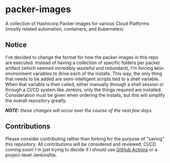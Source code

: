 # packer-images
A collection of Hashicorp Packer images for various Cloud Platforms (mostly related automation, containers, and Kubernetes)

## Notice

I've decided to change the format for how the packer images in this repo are executed. Instead of having a collection of specific folders per packer artifact (which seemed incredibly wasteful and redundant), I'm forcing `BASH` environment variables to drive each of the installs. This way, the only thing that needs to be added are semi-intelligent scripts tied to a shell variable. When that variable is then called, either manually through a shell session or through a CI/CD system like Jenkins, only the things required are installed. Consideration must be given when ordering the installs, but this will simplify the overall repository greatly.

***NOTE:*** *these changes will occur over the course of the next few days.*

## Contributions

Please consider contributing rather than forking for the purpose of "saving" this repository. All contributions will be considered and reviewed. CI/CD coming soon! I'm just trying to decide if I should use [GitHub Actions](https://github.com/features/actions) or a project-level Jenkinsfile.
